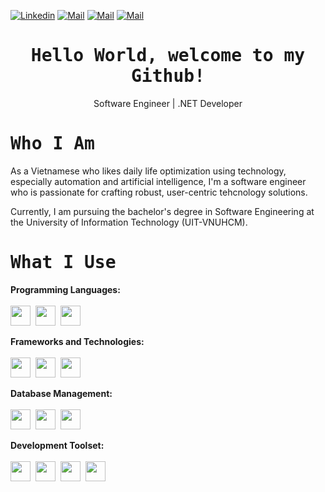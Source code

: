 <!--

## Complete list of github markdown emoji markup
https://gist.github.com/rxaviers/7360908

## technologies Icons 
https://simpleicons.org/

-->
[![Linkedin](https://img.shields.io/badge/LinkedIn-Phan%20Xu%C3%A2n%20Quang-blue?logo=Linkedin&logoColor=blue&labelColor=black)](https://www.linkedin.com/in/phanxuanquang/)
[![Mail](https://img.shields.io/badge/Facebook-Phan%20Xu%C3%A2n%20Quang-blue?logo=Facebook&logoColor=blue&labelColor=black)](https://www.facebook.com/pxquang.2002)
[![Mail](https://img.shields.io/badge/Discord-Hack%20Ki%E1%BA%BFm%20S%C4%A9-blue?logo=Discord&logoColor=blue&labelColor=black)](hackkiemsi)
[![Mail](https://img.shields.io/badge/Gmail-phanxuanquang2@gmail.com-blue?logo=Gmail&logoColor=blue&labelColor=black)](mailto:phanxuanquang2@gmail.com)
<br>

<h1 align='center'><samp><strong>Hello World, welcome to my Github!</strong></samp></h1>
<p align='center'>Software Engineer | .NET Developer

<h1 align='left'><samp><strong>Who I Am</strong></samp></h1>
As a Vietnamese who likes daily life optimization using technology, especially automation and artificial intelligence, I'm a software engineer who is passionate for crafting robust, user-centric tehcnology solutions.

Currently, I am pursuing the bachelor's degree in Software Engineering at the University of Information Technology (UIT-VNUHCM).

<h1 align='left'><samp><strong>What I Use</strong></samp></h1>

**Programming Languages:** <br><br>
<img height="32" width="32" src="https://cdn.simpleicons.org/csharp/512BD4"/>&nbsp;
<img height="32" width="32" src="https://cdn.simpleicons.org/javascript/F7DF1E"/>&nbsp;
<img height="32" width="32" src="https://cdn.simpleicons.org/html5/#E34F26"/>&nbsp;

**Frameworks and Technologies:**<br><br>
<img height="32" width="32" src="https://cdn.simpleicons.org/dotnet/512BD4"/>&nbsp;
<img height="32" width="32" src="https://cdn.simpleicons.org/express/d1d2d2"/>&nbsp;
<img height="32" width="32" src="https://cdn.simpleicons.org/bootstrap/#7952B3"/>&nbsp;

**Database Management:**<br><br>
<img height="32" width="32" src="https://cdn.simpleicons.org/sqlite/#003B57"/>&nbsp;
<img height="32" width="32" src="https://cdn.simpleicons.org/postgresql/#4169E1"/>&nbsp;
<img height="32" width="32" src="https://cdn.simpleicons.org/microsoftsqlserver/#CC2927"/>&nbsp;

**Development Toolset:**<br><br>
<img height="32" width="32" src="https://cdn.simpleicons.org/postman/#FF6C37"/>&nbsp;
<img height="32" width="32" src="https://cdn.simpleicons.org/git/#F05032"/>&nbsp;
<img height="32" width="32" src="https://cdn.simpleicons.org/visualstudiocode/#007ACC"/>&nbsp;
<img height="32" width="32" src="https://cdn.simpleicons.org/visualstudio/#5C2D91"/>&nbsp;
<!--

🧐 **Knowledge of:**<br>

`Responsive web design`, `DOM`, `Styled Components`, `React Router`, `Enzyme`, `AXIOS`, `3rd Party API`, `Object-Oriented Programming`, `data structures and algorithms`.


🌍 **Deployment platforms:**<br>

<img alt="Github Pages" width="20px" height="20px" src="https://techcrunch.com/wp-content/uploads/2010/07/github-logo.png" />![Github Pages](https://img.shields.io/badge/-Github%20Pages-000000?style=flat&logo=github-pages) ![Heroku](https://img.shields.io/badge/-Heroku-000000?style=flat&logo=heroku&labelColor=430098) ![Netlify](https://img.shields.io/badge/-Netlify-000000?style=flat&logo=netlify&labelColor=000000)


🚩 **Highlights:** <br>
&nbsp;<img src='https://raw.githubusercontent.com/acervenky/animated-github-badges/master/assets/acbadge.gif' style="margin-top: 10px;" width="20px" height="20px">&nbsp;&nbsp;&nbsp;<span>Arctic Code Vault Contributor</span>


📚 **Working on:** <br>

![Github Actions](https://img.shields.io/badge/-Github%20Actions-000000?style=flat&logo=github-actions&logoColor=2088FF&labelColor=ffffff)
![Json Web Tokens](https://img.shields.io/badge/-Json%20Web%20Tokens-000000?style=flat&logo=json-web-tokens&logoColor=ffffff&labelColor=000000)
![Material-UI](https://img.shields.io/badge/-Material%20UI-000000?style=flat&logo=Material%20UI&logoColor=ffffff&labelColor=0081CB)


🤓 **Interested:** <br>

![React Native](https://img.shields.io/badge/-React%20Native-000000?style=flat&logo=react&labelColor=000000)
![PHP](https://img.shields.io/badge/-PHP-000000?style=flat&logo=PHP&logoColor=5466b8&labelColor=ffffff)
![WordPress](https://img.shields.io/badge/-WordPress-000000?style=flat&logo=wordpress&labelColor=21759B)
![Laravel](https://img.shields.io/badge/-Laravel-000000?style=flat&logo=laravel&logoColor=ffffff&labelColor=FF2D20)


<!-- ✅  **GitHub Extra Pins**

[![ReadMe Card](https://github-readme-stats.vercel.app/api/pin/?username=ahmad-sawalqeh&repo=my_resume)](https://github.com/ahmad-sawalqeh/my_resume) -->
